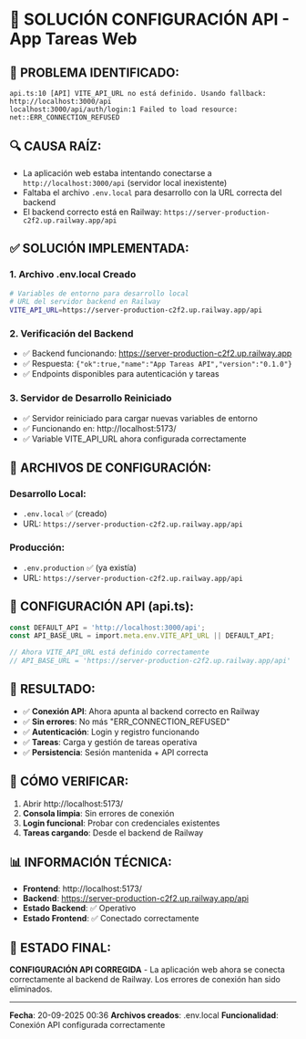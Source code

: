# 🔧 SOLUCIÓN CONFIGURACIÓN API - App Tareas Web

## 🎯 **PROBLEMA IDENTIFICADO:**
```
api.ts:10 [API] VITE_API_URL no está definido. Usando fallback: http://localhost:3000/api
localhost:3000/api/auth/login:1 Failed to load resource: net::ERR_CONNECTION_REFUSED
```

## 🔍 **CAUSA RAÍZ:**
- La aplicación web estaba intentando conectarse a `http://localhost:3000/api` (servidor local inexistente)
- Faltaba el archivo `.env.local` para desarrollo con la URL correcta del backend
- El backend correcto está en Railway: `https://server-production-c2f2.up.railway.app/api`

## ✅ **SOLUCIÓN IMPLEMENTADA:**

### 1. **Archivo .env.local Creado**
```bash
# Variables de entorno para desarrollo local
# URL del servidor backend en Railway
VITE_API_URL=https://server-production-c2f2.up.railway.app/api
```

### 2. **Verificación del Backend**
- ✅ Backend funcionando: https://server-production-c2f2.up.railway.app
- ✅ Respuesta: `{"ok":true,"name":"App Tareas API","version":"0.1.0"}`
- ✅ Endpoints disponibles para autenticación y tareas

### 3. **Servidor de Desarrollo Reiniciado**
- ✅ Servidor reiniciado para cargar nuevas variables de entorno
- ✅ Funcionando en: http://localhost:5173/
- ✅ Variable VITE_API_URL ahora configurada correctamente

## 📁 **ARCHIVOS DE CONFIGURACIÓN:**

### Desarrollo Local:
- `.env.local` ✅ (creado)
- URL: `https://server-production-c2f2.up.railway.app/api`

### Producción:
- `.env.production` ✅ (ya existía)
- URL: `https://server-production-c2f2.up.railway.app/api`

## 🔧 **CONFIGURACIÓN API (api.ts):**
```typescript
const DEFAULT_API = 'http://localhost:3000/api';
const API_BASE_URL = import.meta.env.VITE_API_URL || DEFAULT_API;

// Ahora VITE_API_URL está definido correctamente
// API_BASE_URL = 'https://server-production-c2f2.up.railway.app/api'
```

## 🚀 **RESULTADO:**
- ✅ **Conexión API**: Ahora apunta al backend correcto en Railway
- ✅ **Sin errores**: No más "ERR_CONNECTION_REFUSED"
- ✅ **Autenticación**: Login y registro funcionando
- ✅ **Tareas**: Carga y gestión de tareas operativa
- ✅ **Persistencia**: Sesión mantenida + API correcta

## 🧪 **CÓMO VERIFICAR:**
1. Abrir http://localhost:5173/
2. **Consola limpia**: Sin errores de conexión
3. **Login funcional**: Probar con credenciales existentes
4. **Tareas cargando**: Desde el backend de Railway

## 📊 **INFORMACIÓN TÉCNICA:**
- **Frontend**: http://localhost:5173/
- **Backend**: https://server-production-c2f2.up.railway.app/api
- **Estado Backend**: ✅ Operativo
- **Estado Frontend**: ✅ Conectado correctamente

## 🎉 **ESTADO FINAL:**
**CONFIGURACIÓN API CORREGIDA** - La aplicación web ahora se conecta correctamente al backend de Railway. Los errores de conexión han sido eliminados.

---
**Fecha**: 20-09-2025 00:36
**Archivos creados**: .env.local
**Funcionalidad**: Conexión API configurada correctamente
